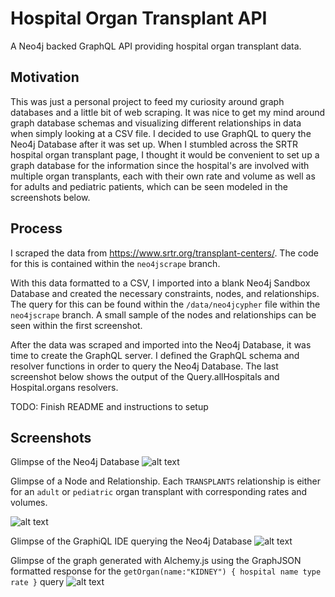 # Hospital Organ Transplant API
A Neo4j backed GraphQL API providing hospital organ transplant data.

## Motivation
This was just a personal project to feed my curiosity around graph databases and a little bit of web scraping. It was nice to get my mind around graph database schemas and visualizing different relationships in data when simply looking at a CSV file. I decided to use GraphQL to query the Neo4j Database after it was set up. When I stumbled across the SRTR hospital organ transplant page, I thought it would be convenient to set up a graph database for the information since the hospital's are involved with multiple organ transplants, each with their own rate and volume as well as for adults and pediatric patients, which can be seen modeled in the screenshots below.

## Process
I scraped the data from https://www.srtr.org/transplant-centers/. The code for this is contained within the `neo4jscrape` branch.

With this data formatted to a CSV, I imported into a blank Neo4j Sandbox Database and created the necessary constraints, nodes, and relationships. The query for this can be found within the `/data/neo4jcypher` file within the `neo4jscrape` branch. A small sample of the nodes and relationships can be seen within the first screenshot.

After the data was scraped and imported into the Neo4j Database, it was time to create the GraphQL server. I defined the GraphQL schema and resolver functions in order to query the Neo4j Database. The last screenshot below shows the output of the Query.allHospitals and Hospital.organs resolvers.

TODO: Finish README and instructions to setup

## Screenshots
Glimpse of the Neo4j Database
![alt text](https://i.gyazo.com/dd9ef2da322740f7d63582d786096188.png "MATCH (n:Hospital) RETURN n LIMIT 5")

Glimpse of a Node and Relationship. Each `TRANSPLANTS` relationship is either for an `adult` or `pediatric` organ transplant with corresponding rates and volumes.

![alt text](https://i.gyazo.com/ef29aa2316871d31e88145c51ef45a67.png "MATCH r = (:Hospital {name: \"JOHNS HOPKINS HOSPITAL\"})-[:TRANSPLANTS]->(:Organ) RETURN r")

Glimpse of the GraphiQL IDE querying the Neo4j Database
![alt text](https://i.gyazo.com/9916e9a1ebae219030def77322d552da.png "{allHospitals { name transplants {name type rate volume}}}")

Glimpse of the graph generated with Alchemy.js using the GraphJSON formatted response for the `getOrgan(name:"KIDNEY") { hospital name type rate }` query
![alt text](https://i.gyazo.com/ef13507a423d7e75868002e669786443.png "Created using Alchemy.js. Node's radius based on transplant rate.")